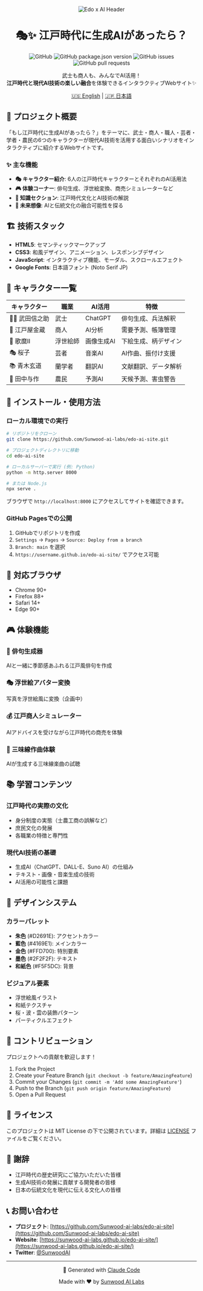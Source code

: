 <div align="center">

![Edo x AI Header](https://user-images.githubusercontent.com/placeholder/edo-ai-header.png)

# 🎭✨ 江戸時代に生成AIがあったら？

<p>
  <img alt="GitHub" src="https://img.shields.io/github/license/Sunwood-ai-labs/edo-ai-site">
  <img alt="GitHub package.json version" src="https://img.shields.io/github/package-json/v/Sunwood-ai-labs/edo-ai-site">
  <img alt="GitHub issues" src="https://img.shields.io/github/issues/Sunwood-ai-labs/edo-ai-site">
  <img alt="GitHub pull requests" src="https://img.shields.io/github/issues-pr/Sunwood-ai-labs/edo-ai-site">
</p>

<p>
  武士も商人も、みんなでAI活用！<br>
  <b>江戸時代と現代AI技術の楽しい融合</b>を体験できるインタラクティブWebサイト✨
</p>

<p>
  <a href="README_EN.md">🇺🇸 English</a> | 
  <a href="README.md">🇯🇵 日本語</a>
</p>

</div>

## 🎯 プロジェクト概要

「もし江戸時代に生成AIがあったら？」をテーマに、武士・商人・職人・芸者・学者・農民の6つのキャラクターが現代AI技術を活用する面白いシナリオをインタラクティブに紹介するWebサイトです。

### ✨ 主な機能

- **🎭 キャラクター紹介**: 6人の江戸時代キャラクターとそれぞれのAI活用法
- **🎮 体験コーナー**: 俳句生成、浮世絵変換、商売シミュレーターなど
- **📖 知識セクション**: 江戸時代文化とAI技術の解説
- **🔮 未来想像**: AIと伝統文化の融合可能性を探る

## 🏗️ 技術スタック

- **HTML5**: セマンティックマークアップ
- **CSS3**: 和風デザイン、アニメーション、レスポンシブデザイン
- **JavaScript**: インタラクティブ機能、モーダル、スクロールエフェクト
- **Google Fonts**: 日本語フォント (Noto Serif JP)

## 🎨 キャラクター一覧

| キャラクター | 職業 | AI活用 | 特徴 |
|---|---|---|---|
| 👨‍💼 武田信之助 | 武士 | ChatGPT | 俳句生成、兵法解釈 |
| 🏪 江戸屋金蔵 | 商人 | AI分析 | 需要予測、帳簿管理 |
| 🎨 歌麿II | 浮世絵師 | 画像生成AI | 下絵生成、柄デザイン |
| 🎭 桜子 | 芸者 | 音楽AI | AI作曲、振付け支援 |
| 📚 青木玄道 | 蘭学者 | 翻訳AI | 文献翻訳、データ解析 |
| 🌾 田中与作 | 農民 | 予測AI | 天候予測、害虫警告 |

## 🚀 インストール・使用方法

### ローカル環境での実行

```bash
# リポジトリをクローン
git clone https://github.com/Sunwood-ai-labs/edo-ai-site.git

# プロジェクトディレクトリに移動
cd edo-ai-site

# ローカルサーバーで実行 (例: Python)
python -m http.server 8000

# または Node.js
npx serve .
```

ブラウザで `http://localhost:8000` にアクセスしてサイトを確認できます。

### GitHub Pagesでの公開

1. GitHubでリポジトリを作成
2. `Settings` → `Pages` → `Source: Deploy from a branch`
3. `Branch: main` を選択
4. `https://username.github.io/edo-ai-site/` でアクセス可能

## 📱 対応ブラウザ

- Chrome 90+
- Firefox 88+
- Safari 14+
- Edge 90+

## 🎮 体験機能

### 🌸 俳句生成器
AIと一緒に季節感あふれる江戸風俳句を作成

### 🎭 浮世絵アバター変換
写真を浮世絵風に変換（企画中）

### 💰 江戸商人シミュレーター
AIアドバイスを受けながら江戸時代の商売を体験

### 🎵 三味線作曲体験
AIが生成する三味線楽曲の試聴

## 📚 学習コンテンツ

### 江戸時代の実際の文化
- 身分制度の実態（士農工商の誤解など）
- 庶民文化の発展
- 各職業の特徴と専門性

### 現代AI技術の基礎
- 生成AI（ChatGPT、DALL-E、Suno AI）の仕組み
- テキスト・画像・音楽生成の技術
- AI活用の可能性と課題

## 🎨 デザインシステム

### カラーパレット
- **朱色** (#D2691E): アクセントカラー
- **藍色** (#4169E1): メインカラー  
- **金色** (#FFD700): 特別要素
- **墨色** (#2F2F2F): テキスト
- **和紙色** (#F5F5DC): 背景

### ビジュアル要素
- 浮世絵風イラスト
- 和紙テクスチャ
- 桜・波・雲の装飾パターン
- パーティクルエフェクト

## 🤝 コントリビューション

プロジェクトへの貢献を歓迎します！

1. Fork the Project
2. Create your Feature Branch (`git checkout -b feature/AmazingFeature`)
3. Commit your Changes (`git commit -m 'Add some AmazingFeature'`)
4. Push to the Branch (`git push origin feature/AmazingFeature`)
5. Open a Pull Request

## 📄 ライセンス

このプロジェクトは MIT License の下で公開されています。詳細は [LICENSE](LICENSE) ファイルをご覧ください。

## 🙏 謝辞

- 江戸時代の歴史研究にご協力いただいた皆様
- 生成AI技術の発展に貢献する開発者の皆様
- 日本の伝統文化を現代に伝える文化人の皆様

## 📞 お問い合わせ

- **プロジェクト**: [https://github.com/Sunwood-ai-labs/edo-ai-site](https://github.com/Sunwood-ai-labs/edo-ai-site)
- **Website**: [https://sunwood-ai-labs.github.io/edo-ai-site/](https://sunwood-ai-labs.github.io/edo-ai-site/)
- **Twitter**: [@SunwoodAI](https://twitter.com/SunwoodAI)

---

<div align="center">
  <p>🤖 Generated with <a href="https://claude.ai/code">Claude Code</a></p>
  <p>Made with ❤️ by <a href="https://github.com/Sunwood-ai-labs">Sunwood AI Labs</a></p>
</div>